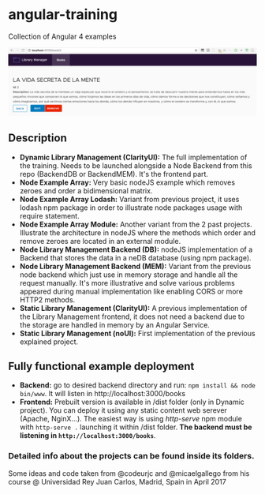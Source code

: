 # angular-training
Collection of Angular 4 examples

![](readmeFiles/details.png)

## Description

* **Dynamic Library Management (ClarityUI):** The full implementation of the training. Needs to be launched alongside a Node Backend from this repo (BackendDB or BackendMEM). It's the frontend part.
* **Node Example Array:** Very basic nodeJS example which removes zeroes and order a bidimensional matrix.
* **Node Example Array Lodash:** Variant from previous project, it uses lodash npm package in order to illustrate node packages usage with require statement.
* **Node Example Array Module:** Another variant from the 2 past projects. Illustrate the architecture in nodeJS where the methods which order and remove zeroes are located in an external module.
* **Node Library Management Backend (DB):** nodeJS implementation of a Backend that stores the data in a neDB database (using npm package).
* **Node Library Management Backend (MEM):** Variant from the previous node backend which just use in memory storage and handle all the request manually. It's more illustrative and solve various problems appeared during manual implementation like enabling CORS or more HTTP2 methods.
* **Static Library Management (ClarityUI):** A previous implementation of the Library Management frontend, it does not need a backend due to the storage are handled in memory by an Angular Service.
* **Static Library Management (noUI):** First implementation of the previous explained project.

## Fully functional example deployment

* **Backend:** go to desired backend directory and run: `npm install && node bin/www`. It will listen in http://localhost:3000/books
* **Frontend:** Prebuilt version is available in /dist folder (only in Dynamic project). You can deploy it using any static content web serever (Apache, NginX…). The easiest way is using *http-serve* npm module with `http-serve .` launching it within /dist folder. **The backend must be listening in `http://localhost:3000/books`**. 

### Detailed info about the projects can be found inside its folders.

Some ideas and code taken from @codeurjc and @micaelgallego from his course @ Universidad Rey Juan Carlos, Madrid, Spain in April 2017



